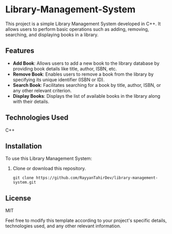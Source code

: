 # Library-Management-System

This project is a simple Library Management System developed in C++. It allows users to perform basic operations such as adding, removing, searching, and displaying books in a library.

## Features

- **Add Book**: Allows users to add a new book to the library database by providing book details like title, author, ISBN, etc.
- **Remove Book**: Enables users to remove a book from the library by specifying its unique identifier (ISBN or ID).
- **Search Book**: Facilitates searching for a book by title, author, ISBN, or any other relevant criterion.
- **Display Books**: Displays the list of available books in the library along with their details.

## Technologies Used
C++

## Installation
To use this Library Management System:
1. Clone or download this repository.
   ```
   git clone https://github.com/RayyanTahirDev/library-management-system.git
   ```


## License
MIT

Feel free to modify this template according to your project's specific details, technologies used, and any other relevant information.
